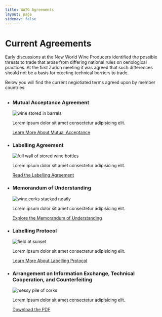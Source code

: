 ```yaml
---
title: WWTG Agreements
layout: page
sidenav: false
---
```

# Current Agreements
<p>Early discussions at the New World Wine Producers identified the possible threats to trade that arose from differing national rules on oenological practices. At the first Zurich meeting it was agreed that such differences should not be a basis for erecting technical barriers to trade.</p>

<p>Below you will find the current negiotiated terms agreed upon by member countries:</p>
<h2 class="site-preview-heading"></h2>
<ul class="usa-card-group">
  <li class="usa-card usa-card--flag desktop:grid-col-6">
    <div class="usa-card__container">
      <div class="usa-card__header">
        <h3 class="usa-card__heading">Mutual Acceptance Agreement</h3>
      </div>
      <div class="usa-card__media--inset">
        <div class="usa-card__img">
          <img src="{{site.baseurl}}/assets/uploads/hero-barrels-of-wine.jpg"
            alt="wine stored in barrels"
          />
        </div>
      </div>
      <div class="usa-card__body">
        <p>Lorem ipsum dolor sit amet consectetur adipisicing elit.</p>
      </div>
      <div class="usa-card__footer">
        <a class="usa-button" href="{{site.baseurl}}/mutual-acceptance/">Learn More About Mutual Acceptance</a>
      </div>
    </div>
  </li>
  <li class="usa-card usa-card--flag desktop:grid-col-6">
    <div class="usa-card__container">
      <div class="usa-card__header">
        <h3 class="usa-card__heading">Labelling Agreement</h3>
      </div>
      <div class="usa-card__media usa-card__media--inset">
        <div class="usa-card__img">
          <img
            src="{{site.baseurl}}/assets/uploads/wine-bottles-storage.jpg"
            alt="full wall of stored wine bottles"
          />
        </div>
      </div>
      <div class="usa-card__body">
        <p>Lorem ipsum dolor sit amet consectetur adipisicing elit.</p>
      </div>
      <div class="usa-card__footer">
       <a class="usa-button" href="{{site.baseurl}}/labelling-agreement/">Read the Labelling Agreement</a>
      </div>
    </div>
  </li>
</ul>

<h3 class="site-preview-heading"></h3>
<ul class="usa-card-group">
  <li class="usa-card usa-card--flag desktop:grid-col-6">
    <div class="usa-card__container">
      <div class="usa-card__header">
        <h3 class="usa-card__heading">Memorandum of Understanding</h3>
      </div>
      <div class="usa-card__media--inset">
        <div class="usa-card__img">
          <img src="{{site.baseurl}}/assets/uploads/corks-organized.jpg"
            alt="wine corks stacked neatly"
          />
        </div>
      </div>
      <div class="usa-card__body">
        <p>Lorem ipsum dolor sit amet consectetur adipisicing elit.</p>
      </div>
      <div class="usa-card__footer">
        <a class="usa-button" href="{{site.baseurl}}/mutual-acceptance/">Explore the Memorandum of Understanding</a>
      </div>
    </div>
  </li>
  <li class="usa-card usa-card--flag desktop:grid-col-6">
    <div class="usa-card__container">
      <div class="usa-card__header">
        <h3 class="usa-card__heading">Labelling Protocol</h3>
      </div>
      <div class="usa-card__media usa-card__media--inset">
        <div class="usa-card__img">
          <img
            src="{{site.baseurl}}/assets/uploads/sunset.jpg"
            alt="field at sunset"
          />
        </div>
      </div>
      <div class="usa-card__body">
        <p>Lorem ipsum dolor sit amet consectetur adipisicing elit.</p>
      </div>
      <div class="usa-card__footer">
       <a class="usa-button" href="{{site.baseurl}}/labelling-agreement/">Learn More About Labelling Protocol</a>
      </div>
    </div>
  </li>
</ul>

<ul class="usa-card-group">
  <li class="usa-card usa-card--flag desktop:grid-col-12">
    <div class="usa-card__container">
      <div class="usa-card__header">
        <h3 class="usa-card__heading">Arrangement on Information Exchange, Technical Cooperation, and Counterfeiting</h3>
      </div>
      <div class="usa-card__media usa-card__media--inset">
        <div class="usa-card__img">
          <img
            src="{{site.baseurl}}/assets/uploads/corks.jpg"
            alt="messy pile of corks"
          />
        </div>
      </div>
      <div class="usa-card__body">
        <p>Lorem ipsum dolor sit amet consectetur adipisicing elit.</p>
      </div>
      <div class="usa-card__footer">
       <a class="usa-button" href="{{site.baseurl}}/mutual-acceptance/">Download the PDF</a>
      </div>
    </div>
  </li>
</ul>
